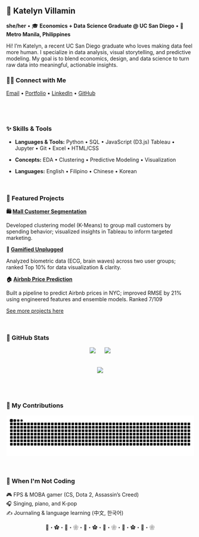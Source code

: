 <!-- Optional Banner -->
<!-- ![header](https://i.imgur.com/kFf3XjN.png) -->

<div align="left">

## 🌸 Katelyn Villamin 

**she/her** • 🎓 **Economics + Data Science Graduate @ UC San Diego**  • 📍 **Metro Manila, Philippines**

Hi! I’m Katelyn, a recent UC San Diego graduate who loves making data feel more human.
I specialize in data analysis, visual storytelling, and predictive modeling.
My goal is to blend economics, design, and data science to turn raw data into meaningful, actionable insights.

<h3>👋🏻 Connect with Me</h3>

  <a href="mailto:work.skvillamin@gmail.com">Email</a> •
  <a href="https://skvillamin.github.io/portfolio">Portfolio</a> •
  <a href="https://linkedin.com/in/skvillamin">LinkedIn</a> •
  <a href="https://github.com/skvillamin">GitHub</a>
</p>
</div>

&ensp;&ensp;
---

### ✨ Skills & Tools

- **Languages & Tools:**
Python • SQL • JavaScript (D3.js)
Tableau • Jupyter • Git • Excel • HTML/CSS

- **Concepts:**
EDA • Clustering • Predictive Modeling • Visualization

- **Languages:**
English • Filipino • Chinese • Korean

&ensp;&ensp;
### 📌 Featured Projects

**🛍️ [Mall Customer Segmentation](https://github.com/skvillamin/mall-customer-segment)**  

Developed clustering model (K-Means) to group mall customers by spending behavior; visualized insights in
Tableau to inform targeted marketing.


**🧠 [Gamified Unplugged](https://nglyry.github.io/Final-Proj-Dsc106/)**

Analyzed biometric data (ECG, brain waves) across two user groups; ranked Top 10% for data
visualization & clarity.

**🏠 [Airbnb Price Prediction](https://github.com/skvillamin/airbnb-prices/tree/main)**  

Built a pipeline to predict Airbnb prices in NYC; improved RMSE by 21% using engineered features
and ensemble models. Ranked 7/109

[See more projects here](https://skvillamin.github.io/portfolio/projects/index.html)

&ensp;&ensp;
### 🌱 GitHub Stats
<p align="center">
  <img 
    src="https://github-readme-stats.vercel.app/api?username=skvillamin&show_icons=true&theme=rose_pine&icon_color=FFC0CB&title_color=FFB6C1&text_color=92A1B2&bg_color=fffafa&border_color=ffe4e1" 
    width="40%" 
  />
  &nbsp;&nbsp;&nbsp;&nbsp;
  <img 
    src="https://github-readme-stats.vercel.app/api/top-langs/?username=skvillamin&layout=compact&theme=rose_pine&title_color=FFB6C1&text_color=92A1B2&bg_color=fffafa&border_color=ffe4e1" 
    width="40%" 
  />
</p>


<!-- 🌟 Contribution Streak Below -->
<p align="center">
  <img 
    src="https://streak-stats.demolab.com?user=skvillamin&theme=rose_pine&hide_border=true&background=fffafa&dates=92A1B2&stroke=ffe4e1&ring=ffc0cb&fire=FFB6C1&currStreakLabel=FFB6C1&sideLabels=92A1B2" 
    width="500" 
    style="margin: 20px;" 
  />
</p>
&ensp;&ensp;

### 🐍 My Contributions

<div align="center">
  <picture>
    <source media="(prefers-color-scheme: dark)" srcset="https://raw.githubusercontent.com/skvillamin/skvillamin/output/github-contribution-grid-snake-dark.svg" />
    <source media="(prefers-color-scheme: light)" srcset="https://raw.githubusercontent.com/skvillamin/skvillamin/output/github-contribution-grid-snake.svg" />
    <img alt="github-snake" src="https://raw.githubusercontent.com/skvillamin/skvillamin/output/github-contribution-grid-snake.svg" />
  </picture>
</div>

&ensp;&ensp;

### 🍵 When I'm Not Coding

🎮 FPS & MOBA gamer (CS, Dota 2, Assassin’s Creed)  
🎧 Singing, piano, and K-pop  
✍️ Journaling & language learning (中文, 한국어)


<div align="center">


🌸・✿・🍃・❀・🌸・✿・🍃・❀・🌸・✿・🍃・❀

</div>

</div>
